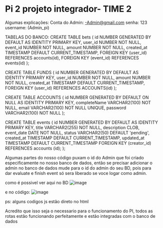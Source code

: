 # Pi 2 projeto integrador- TIME 2
Algumas explicações:
Conta do Admin:
-Admin@gmail.com
senha: 123 
username: (Admin_pi)

TABELAS DO BANCO: 
CREATE TABLE bets (
    id NUMBER GENERATED BY DEFAULT AS IDENTITY PRIMARY KEY,
    user_id NUMBER NOT NULL,
    event_id NUMBER NOT NULL,
    amount NUMBER NOT NULL,
    created_at TIMESTAMP DEFAULT CURRENT_TIMESTAMP,
    FOREIGN KEY (user_id) REFERENCES accounts(id),
    FOREIGN KEY (event_id) REFERENCES events(id)
);

CREATE TABLE FUNDS (
    id NUMBER GENERATED BY DEFAULT AS IDENTITY PRIMARY KEY,
    user_id NUMBER NOT NULL, 
    amount NUMBER NOT NULL,
    created_at TIMESTAMP DEFAULT CURRENT_TIMESTAMP,
    FOREIGN KEY (user_id) REFERENCES ACCOUNTS(id)
);

CREATE TABLE ACCOUNTS (
    id NUMBER GENERATED BY DEFAULT ON NULL AS IDENTITY PRIMARY KEY,
    completeName VARCHAR2(100) NOT NULL,
    email VARCHAR2(100) NOT NULL UNIQUE,
    password VARCHAR2(100) NOT NULL
);

CREATE TABLE events (
    id NUMBER GENERATED BY DEFAULT AS IDENTITY PRIMARY KEY,
    title VARCHAR2(255) NOT NULL,
    description CLOB,
    event_date DATE NOT NULL,
    status VARCHAR2(50) DEFAULT 'pending', 
    created_at TIMESTAMP DEFAULT CURRENT_TIMESTAMP,
    updated_at TIMESTAMP DEFAULT CURRENT_TIMESTAMP
    FOREIGN KEY (creator_id)
    REFERENCES accounts (id);
);    

Algumas partes do nosso código puxam o id do Admin que foi criado especificamente no nosso banco de dados, então se precisar adicionar o admin no banco de dados mude para o id do admin do seu BD, pois para dar evaluate e finish event só sera liberado se voce logar como admin.

como é possivel ver aqui no BD
![image](https://github.com/user-attachments/assets/e6de4bab-d713-4971-ad44-453fa289bce4)

e no código:
![image](https://github.com/user-attachments/assets/bcac5418-1265-4bfe-92de-1f6b4c95f070)


ps: alguns codigos js estão direto no html


Acredito que isso seja o necessario para o funcionamento do PI, todos as rotas estão funcionando perfeitamente e estão integradas com o banco de dados 



